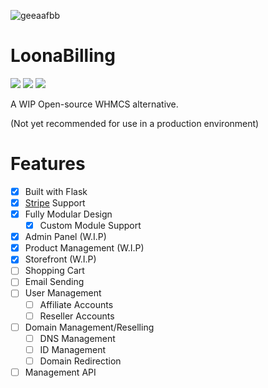 ![geeaafbb](https://user-images.githubusercontent.com/28388670/172512382-81059cf6-c872-4a4c-a370-223f2d4d009c.png)

# LoonaBilling
<img src="https://img.shields.io/discord/887501133902385202?logo=discord&style=social"> <img src="https://img.shields.io/github/last-commit/Loona-cc/LoonaBilling?logo=github&style=social"> <img src="https://img.shields.io/github/workflow/status/Loona-cc/LoonaBilling/CodeQL?logo=github-sponsors&style=social">

A WIP Open-source WHMCS alternative.

(Not yet recommended for use in a production environment)

# Features
- [x] Built with Flask
- [x] [Stripe](https://stripe.com) Support
- [x] Fully Modular Design
  - [x] Custom Module Support
- [x] Admin Panel (W.I.P)
- [x] Product Management (W.I.P)
- [x] Storefront (W.I.P)
- [ ] Shopping Cart
- [ ] Email Sending
- [ ] User Management
  - [ ] Affiliate Accounts
  - [ ] Reseller Accounts
- [ ] Domain Management/Reselling
  - [ ] DNS Management
  - [ ] ID Management
  - [ ] Domain Redirection
- [ ] Management API
